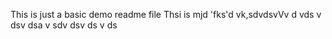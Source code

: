 This is just a basic demo readme file
Thsi is mjd 'fks'd vk,sdvdsvVv
d
vds
v
dsv
dsa
v
sdv
dsv
ds
v
ds
